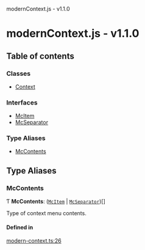 modernContext.js - v1.1.0

# modernContext.js - v1.1.0

## Table of contents

### Classes

- [Context](classes/Context.md)

### Interfaces

- [McItem](interfaces/McItem.md)
- [McSeparator](interfaces/McSeparator.md)

### Type Aliases

- [McContents](README.md#mccontents)

## Type Aliases

### McContents

Ƭ **McContents**: ([`McItem`](interfaces/McItem.md) \| [`McSeparator`](interfaces/McSeparator.md))[]

Type of context menu contents.

#### Defined in

[modern-context.ts:26](https://github.com/Robot-Inventor/modern-context.js/blob/3c1f0d7/src/modern-context.ts#L26)
